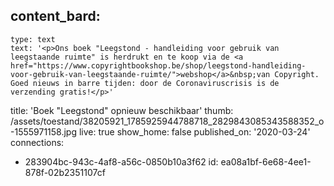 content_bard:
  -
    type: text
    text: '<p>Ons boek "Leegstond - handleiding voor gebruik van leegstaande ruimte" is herdrukt en te koop via de <a href="https://www.copyrightbookshop.be/shop/leegstond-handleiding-voor-gebruik-van-leegstaande-ruimte/">webshop</a>&nbsp;van Copyright. Goed nieuws in barre tijden: door de Coronaviruscrisis is de verzending gratis!</p>'
title: 'Boek "Leegstond" opnieuw beschikbaar'
thumb: /assets/toestand/38205921_1785925944788718_2829843085343588352_o-1555971158.jpg
live: true
show_home: false
published_on: '2020-03-24'
connections:
  - 283904bc-943c-4af8-a56c-0850b10a3f62
id: ea08a1bf-6e68-4ee1-878f-02b2351107cf
